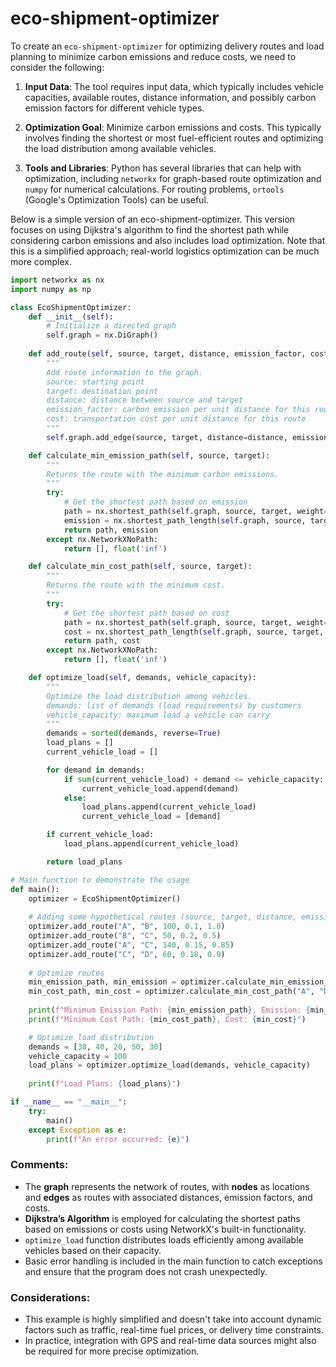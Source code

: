# eco-shipment-optimizer

To create an `eco-shipment-optimizer` for optimizing delivery routes and load planning to minimize carbon emissions and reduce costs, we need to consider the following:

1. **Input Data**: The tool requires input data, which typically includes vehicle capacities, available routes, distance information, and possibly carbon emission factors for different vehicle types.

2. **Optimization Goal**: Minimize carbon emissions and costs. This typically involves finding the shortest or most fuel-efficient routes and optimizing the load distribution among available vehicles.

3. **Tools and Libraries**: Python has several libraries that can help with optimization, including `networkx` for graph-based route optimization and `numpy` for numerical calculations. For routing problems, `ortools` (Google's Optimization Tools) can be useful.

Below is a simple version of an eco-shipment-optimizer. This version focuses on using Dijkstra's algorithm to find the shortest path while considering carbon emissions and also includes load optimization. Note that this is a simplified approach; real-world logistics optimization can be much more complex.

```python
import networkx as nx
import numpy as np

class EcoShipmentOptimizer:
    def __init__(self):
        # Initialize a directed graph
        self.graph = nx.DiGraph()
    
    def add_route(self, source, target, distance, emission_factor, cost):
        """
        Add route information to the graph.
        source: starting point
        target: destination point
        distance: distance between source and target
        emission_factor: carbon emission per unit distance for this route
        cost: transportation cost per unit distance for this route
        """
        self.graph.add_edge(source, target, distance=distance, emission=emission_factor * distance, cost=cost * distance)

    def calculate_min_emission_path(self, source, target):
        """
        Returns the route with the minimum carbon emissions.
        """
        try:
            # Get the shortest path based on emission
            path = nx.shortest_path(self.graph, source, target, weight='emission')
            emission = nx.shortest_path_length(self.graph, source, target, weight='emission')
            return path, emission
        except nx.NetworkXNoPath:
            return [], float('inf')

    def calculate_min_cost_path(self, source, target):
        """
        Returns the route with the minimum cost.
        """
        try:
            # Get the shortest path based on cost
            path = nx.shortest_path(self.graph, source, target, weight='cost')
            cost = nx.shortest_path_length(self.graph, source, target, weight='cost')
            return path, cost
        except nx.NetworkXNoPath:
            return [], float('inf')

    def optimize_load(self, demands, vehicle_capacity):
        """
        Optimize the load distribution among vehicles.
        demands: list of demands (load requirements) by customers
        vehicle_capacity: maximum load a vehicle can carry
        """
        demands = sorted(demands, reverse=True)
        load_plans = []
        current_vehicle_load = []

        for demand in demands:
            if sum(current_vehicle_load) + demand <= vehicle_capacity:
                current_vehicle_load.append(demand)
            else:
                load_plans.append(current_vehicle_load)
                current_vehicle_load = [demand]

        if current_vehicle_load:
            load_plans.append(current_vehicle_load)

        return load_plans

# Main function to demonstrate the usage
def main():
    optimizer = EcoShipmentOptimizer()
    
    # Adding some hypothetical routes (source, target, distance, emission_factor(g/m), cost($/m))
    optimizer.add_route("A", "B", 100, 0.1, 1.0)
    optimizer.add_route("B", "C", 50, 0.2, 0.5)
    optimizer.add_route("A", "C", 140, 0.15, 0.85)
    optimizer.add_route("C", "D", 60, 0.18, 0.9)
    
    # Optimize routes
    min_emission_path, min_emission = optimizer.calculate_min_emission_path("A", "D")
    min_cost_path, min_cost = optimizer.calculate_min_cost_path("A", "D")
    
    print(f"Minimum Emission Path: {min_emission_path}, Emission: {min_emission}")
    print(f"Minimum Cost Path: {min_cost_path}, Cost: {min_cost}")

    # Optimize load distribution
    demands = [30, 40, 20, 50, 30]
    vehicle_capacity = 100
    load_plans = optimizer.optimize_load(demands, vehicle_capacity)
    
    print(f"Load Plans: {load_plans}")

if __name__ == "__main__":
    try:
        main()
    except Exception as e:
        print(f"An error occurred: {e}")
```

### Comments:
- The **graph** represents the network of routes, with **nodes** as locations and **edges** as routes with associated distances, emission factors, and costs.
- **Dijkstra’s Algorithm** is employed for calculating the shortest paths based on emissions or costs using NetworkX's built-in functionality.
- `optimize_load` function distributes loads efficiently among available vehicles based on their capacity.
- Basic error handling is included in the main function to catch exceptions and ensure that the program does not crash unexpectedly.

### Considerations:
- This example is highly simplified and doesn't take into account dynamic factors such as traffic, real-time fuel prices, or delivery time constraints. 
- In practice, integration with GPS and real-time data sources might also be required for more precise optimization.